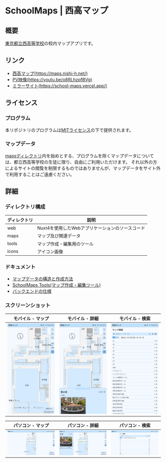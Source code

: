 # SchoolMaps | 西高マップ

## 概要

[東京都立西高等学校](https://www.metro.ed.jp/nishi-h/)の校内マップアプリです。

## リンク

- [西高マップ(https://maps.nishi-h.net/)](https://maps.nishi-h.net/)
- [PV映像(https://youtu.be/o8RLhzpfBVg)](https://youtu.be/o8RLhzpfBVg)
- [ミラーサイト(https://school-maps.vercel.app/)](https://school-maps.vercel.app/)

## ライセンス

### プログラム

本リポジトリのプログラムは[MITライセンス](./LICENSE)の下で提供されます。

### マップデータ

[mapsディレクトリ](./maps/)内を始めとする、プログラムを除くマップデータについては、都立西高等学校の生徒に限り、自由にご利用いただけます。
それ以外の方によるサイトの閲覧を制限するものではありませんが、マップデータをサイト外で利用することはご遠慮ください。

## 詳細

### ディレクトリ構成

| ディレクトリ | 説明 |
|------------|------|
| web        | Nuxt4を使用したWebアプリケーションのソースコード |
| maps       | マップ及び関連データ |
| tools      | マップ作成・編集用のツール |
| icons      | アイコン画像 |

### ドキュメント

- [マップデータの構造と作成方法](./MapData.md)
- [SchoolMaps Tools(マップ作成・編集ツール)](./tools/README.md)
- [バックエンドの仕様](./Backend.md)

### スクリーンショット

| モバイル - マップ | モバイル - 詳細 | モバイル - 検索 |
|:--:|:--:|:--:|
| ![モバイル-マップ](./web/public/seo/screenshot-mobile-map.jpg) | ![モバイル-詳細](./web/public/seo/screenshot-mobile-property.jpg) | ![モバイル-検索](./web/public/seo/screenshot-mobile-search.jpg) |

| パソコン - マップ | パソコン - 詳細 | パソコン - 検索 |
|:--:|:--:|:--:|
| ![パソコン-マップ](./web/public/seo/screenshot-pc-map.jpg) | ![パソコン-詳細](./web/public/seo/screenshot-pc-property.jpg) | ![パソコン-検索](./web/public/seo/screenshot-pc-search.jpg) |
